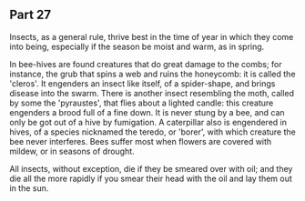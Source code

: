 ## Part 27

Insects, as a general rule, thrive best in the time of year in which they come into being, especially if the season be moist and warm, as in spring.

In bee-hives are found creatures that do great damage to the combs; for instance, the grub that spins a web and ruins the honeycomb: it is called the 'cleros'.
It engenders an insect like itself, of a spider-shape, and brings disease into the swarm.
There is another insect resembling the moth, called by some the 'pyraustes', that flies about a lighted candle: this creature engenders a brood full of a fine down.
It is never stung by a bee, and can only be got out of a hive by fumigation.
A caterpillar also is engendered in hives, of a species nicknamed the teredo, or 'borer', with which creature the bee never interferes.
Bees suffer most when flowers are covered with mildew, or in seasons of drought.

All insects, without exception, die if they be smeared over with oil; and they die all the more rapidly if you smear their head with the oil and lay them out in the sun.

